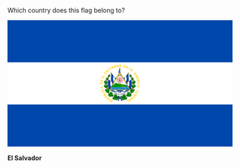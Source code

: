 Which country does this flag belong to?

![Flag of El Salvador](images/Flag_of_El_Salvador.svg)
<!--question-->
**El Salvador**